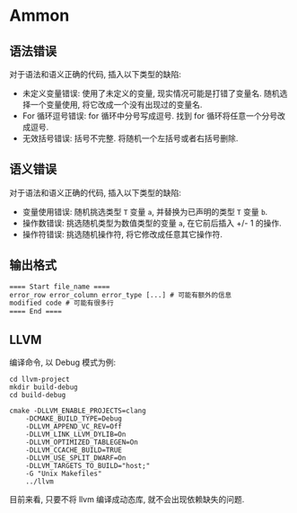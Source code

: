 # Ammon 

## 语法错误

对于语法和语义正确的代码, 插入以下类型的缺陷:

- 未定义变量错误: 使用了未定义的变量, 现实情况可能是打错了变量名. 随机选择一个变量使用, 将它改成一个没有出现过的变量名.
- For 循环逗号错误: for 循环中分号写成逗号. 找到 for 循环将任意一个分号改成逗号.
- 无效括号错误: 括号不完整. 将随机一个左括号或者右括号删除.

## 语义错误

对于语法和语义正确的代码, 插入以下类型的缺陷:

- 变量使用错误: 随机挑选类型 `T` 变量 `a`, 并替换为已声明的类型 `T` 变量 `b`.
- 操作数错误: 挑选随机类型为数值类型的变量 `a`, 在它前后插入 +/- 1 的操作.
- 操作符错误: 挑选随机操作符, 将它修改成任意其它操作符.

## 输出格式

``` txt
==== Start file_name ====
error_row error_column error_type [...] # 可能有额外的信息
modified code # 可能有很多行
==== End ====
```

## LLVM

编译命令, 以 Debug 模式为例:

``` shell
cd llvm-project
mkdir build-debug
cd build-debug

cmake -DLLVM_ENABLE_PROJECTS=clang
    -DCMAKE_BUILD_TYPE=Debug
    -DLLVM_APPEND_VC_REV=Off
    -DLLVM_LINK_LLVM_DYLIB=On
    -DLLVM_OPTIMIZED_TABLEGEN=On
    -DLLVM_CCACHE_BUILD=TRUE
    -DLLVM_USE_SPLIT_DWARF=On
    -DLLVM_TARGETS_TO_BUILD="host;"
    -G "Unix Makefiles"
    ../llvm
```

目前来看, 只要不将 llvm 编译成动态库, 就不会出现依赖缺失的问题.

